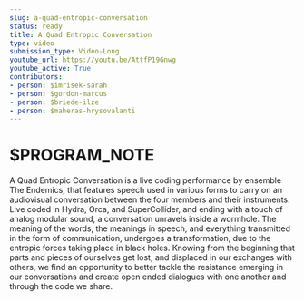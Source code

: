 ```yaml
---
slug: a-quad-entropic-conversation
status: ready
title: A Quad Entropic Conversation
type: video
submission_type: Video-Long
youtube_url: https://youtu.be/AttfP19Gnwg
youtube_active: True
contributors:
- person: $imrisek-sarah
- person: $gordon-marcus
- person: $briede-ilze
- person: $maheras-hrysovalanti
---
```


# $PROGRAM_NOTE

A Quad Entropic Conversation is a live coding performance by ensemble The Endemics, that features speech used in various forms to carry on an audiovisual conversation between the four members and their instruments. Live coded in Hydra, Orca, and SuperCollider, and ending with a touch of analog modular sound, a conversation unravels inside a wormhole. The meaning of the words, the meanings in speech, and everything transmitted in the form of communication, undergoes a transformation, due to the entropic forces taking place in black holes. Knowing from the beginning that parts and pieces of ourselves get lost, and displaced in our exchanges with others, we find an opportunity to better tackle the resistance emerging in our conversations and create open ended dialogues with one another and through the code we share.
